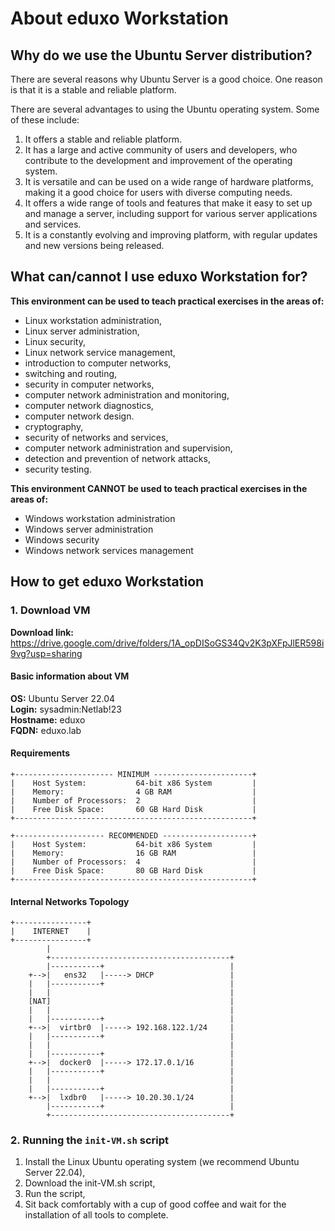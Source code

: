 # About eduxo Workstation

## Why do we use the Ubuntu Server distribution?

There are several reasons why Ubuntu Server is a good choice. One reason is that it is a stable and reliable platform.

There are several advantages to using the Ubuntu operating system. Some of these include:

1. It offers a stable and reliable platform.
2. It has a large and active community of users and developers, who contribute to the development and improvement of the operating system.
3. It is versatile and can be used on a wide range of hardware platforms, making it a good choice for users with diverse computing needs.
4. It offers a wide range of tools and features that make it easy to set up and manage a server, including support for various server applications and services.
5. It is a constantly evolving and improving platform, with regular updates and new versions being released. 


## What can/cannot I use eduxo Workstation for? 

**This environment can be used to teach practical exercises in the areas of:**
- Linux workstation administration,
- Linux server administration,
- Linux security,
- Linux network service management,
- introduction to computer networks,
- switching and routing,
- security in computer networks,
- computer network administration and monitoring,
- computer network diagnostics,
- computer network design.
- cryptography,
- security of networks and services,
- computer network administration and supervision,
- detection and prevention of network attacks,
- security testing.

**This environment CANNOT be used to teach practical exercises in the areas of:**
- Windows workstation administration
- Windows server administration
- Windows security
- Windows network services management


## How to get eduxo Workstation

### 1. Download VM

**Download link:** https://drive.google.com/drive/folders/1A_opDISoGS34Qv2K3pXFpJlER598i9vg?usp=sharing

#### Basic information about VM

**OS:** Ubuntu Server 22.04  
**Login:** sysadmin:Netlab!23  
**Hostname:** eduxo  
**FQDN:** eduxo.lab  

#### Requirements

```
+---------------------- MINIMUM ----------------------+
|    Host System:           64-bit x86 System         |
|    Memory:                4 GB RAM                  |
|    Number of Processors:  2                         |
|    Free Disk Space:       60 GB Hard Disk           |
+-----------------------------------------------------+

+-------------------- RECOMMENDED --------------------+
|    Host System:           64-bit x86 System         |
|    Memory:                16 GB RAM                 |
|    Number of Processors:  4                         |
|    Free Disk Space:       80 GB Hard Disk           |
+-----------------------------------------------------+
```

#### Internal Networks Topology 
```
+----------------+
|    INTERNET    |
+----------------+
        |
        +----------------------------------------+
        |-----------+                            |
    +-->|   ens32   |-----> DHCP                 |
    |   |-----------+                            |
    |   |                                        |
    [NAT]                                        |
    |   |                                        |                               
    |   |-----------+                            |
    +-->|  virtbr0  |-----> 192.168.122.1/24     |
    |   |-----------+                            |
    |   |                                        |                                  
    |   |-----------+                            |
    +-->|  docker0  |-----> 172.17.0.1/16        |
    |   |-----------+                            |
    |   |                                        |                                  
    |   |-----------+                            |
    +-->|  lxdbr0   |-----> 10.20.30.1/24        |
        |-----------+                            |
        +----------------------------------------+
```

### 2. Running the ```init-VM.sh``` script

1. Install the Linux Ubuntu operating system (we recommend Ubuntu Server 22.04),
2. Download the init-VM.sh script,
3. Run the script,
4. Sit back comfortably with a cup of good coffee and wait for the installation of all tools to complete.


